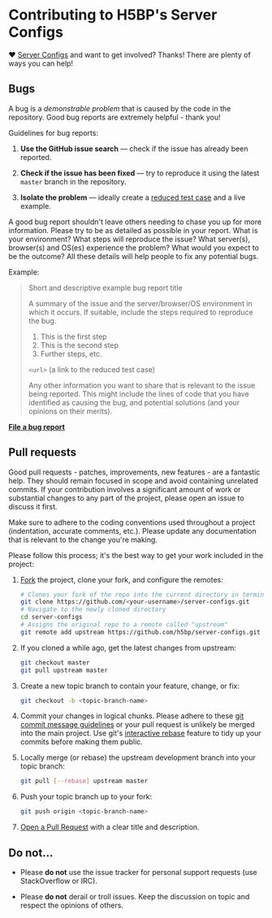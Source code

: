 # Contributing to H5BP's Server Configs

♥ [Server Configs](https://github.com/h5bp/server-configs/) and want to get
involved? Thanks! There are plenty of ways you can help!


## Bugs

A bug is a _demonstrable problem_ that is caused by the code in the repository.
Good bug reports are extremely helpful - thank you!

Guidelines for bug reports:

1. **Use the GitHub issue search** &mdash; check if the issue has already been
   reported.

2. **Check if the issue has been fixed** &mdash; try to reproduce it using the
   latest `master` branch in the repository.

3. **Isolate the problem** &mdash; ideally create a [reduced test
   case](http://css-tricks.com/6263-reduced-test-cases/) and a live example.

A good bug report shouldn't leave others needing to chase you up for more
information. Please try to be as detailed as possible in your report. What is
your environment? What steps will reproduce the issue? What server(s),
browser(s) and OS(es) experience the problem? What would you expect to be the
outcome? All these details will help people to fix any potential bugs.

Example:

> Short and descriptive example bug report title
>
> A summary of the issue and the server/browser/OS environment in which it
> occurs. If suitable, include the steps required to reproduce the bug.
>
> 1. This is the first step
> 2. This is the second step
> 3. Further steps, etc.
>
> `<url>` (a link to the reduced test case)
>
> Any other information you want to share that is relevant to the issue being
> reported. This might include the lines of code that you have identified as
> causing the bug, and potential solutions (and your opinions on their merits).

**[File a bug report](https://github.com/h5bp/server-configs/issues/new)**


## Pull requests

Good pull requests - patches, improvements, new features - are a fantastic help.
They should remain focused in scope and avoid containing unrelated commits. If
your contribution involves a significant amount of work or substantial changes
to any part of the project, please open an issue to discuss it first.

Make sure to adhere to the coding conventions used throughout a project
(indentation, accurate comments, etc.). Please update any documentation that is
relevant to the change you're making.

Please follow this process; it's the best way to get your work included in the
project:

1. [Fork](http://help.github.com/fork-a-repo/) the project, clone your fork,
   and configure the remotes:

   ```bash
   # Clones your fork of the repo into the current directory in terminal
   git clone https://github.com/<your-username>/server-configs.git
   # Navigate to the newly cloned directory
   cd server-configs
   # Assigns the original repo to a remote called "upstream"
   git remote add upstream https://github.com/h5bp/server-configs.git
   ```

2. If you cloned a while ago, get the latest changes from upstream:

   ```bash
   git checkout master
   git pull upstream master
   ```

3. Create a new topic branch to contain your feature, change, or fix:

   ```bash
   git checkout -b <topic-branch-name>
   ```

4. Commit your changes in logical chunks. Please adhere to these [git commit
   message guidelines](http://tbaggery.com/2008/04/19/a-note-about-git-commit-messages.html)
   or your pull request is unlikely be merged into the main project. Use git's
   [interactive rebase](https://help.github.com/articles/interactive-rebase)
   feature to tidy up your commits before making them public.

5. Locally merge (or rebase) the upstream development branch into your topic
   branch:

   ```bash
   git pull [--rebase] upstream master
   ```

6. Push your topic branch up to your fork:

   ```bash
   git push origin <topic-branch-name>
   ```

10. [Open a Pull Request](https://help.github.com/articles/using-pull-requests)
    with a clear title and description.


## Do not…

* Please **do not** use the issue tracker for personal support requests (use
StackOverflow or IRC).

* Please **do not** derail or troll issues. Keep the discussion on topic and
respect the opinions of others.
